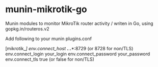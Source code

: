 # munin-mikrotik-go
Munin modules to monitor MikroTik router activity / writen in Go, using gopkg.in/routeros.v2

Add following to your munin plugins.conf

[mikrotik_*]
env.connect_host ***.***.***.***:8729 (or 8728 for non/TLS)
env.connect_login your_login
env.connect_password your_password
env.connect_tls true (or false for non/TLS)
